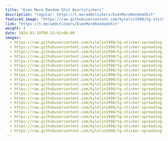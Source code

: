 ```yaml
---
title: "Even More Random Shit @sortstickers"
description: "regular: https://t.me/addstickers/EvenMoreRandomShit"
featured_image: "https://raw.githubusercontent.com/kylelin1998/tg-sticker-spreading-worldwide-images/main/img/d0b7ccc8-c770-428a-8497-ee3d27c039c7.jpg"
link: "https://t.me/addstickers/EvenMoreRandomShit"
weight: 3
date: 2024-01-19T08:15:01+08:00
images:
  - https://raw.githubusercontent.com/kylelin1998/tg-sticker-spreading-worldwide-images/main/img/d0b7ccc8-c770-428a-8497-ee3d27c039c7.jpg
  - https://raw.githubusercontent.com/kylelin1998/tg-sticker-spreading-worldwide-images/main/img/468c0314-ea2c-4160-b2bb-29c67ed22a98.jpg
  - https://raw.githubusercontent.com/kylelin1998/tg-sticker-spreading-worldwide-images/main/img/6d3ebae7-51ac-4791-8974-604d2746d3c4.jpg
  - https://raw.githubusercontent.com/kylelin1998/tg-sticker-spreading-worldwide-images/main/img/91abcb9a-ff20-4dc4-bd3f-0b096208aef1.jpg
  - https://raw.githubusercontent.com/kylelin1998/tg-sticker-spreading-worldwide-images/main/img/ea0b0cbb-3b4f-47f2-bab2-3de1b4c63d79.jpg
  - https://raw.githubusercontent.com/kylelin1998/tg-sticker-spreading-worldwide-images/main/img/8449db0c-a11c-44fe-9665-b106ef5dab8b.jpg
  - https://raw.githubusercontent.com/kylelin1998/tg-sticker-spreading-worldwide-images/main/img/93748009-145d-4799-9868-ad1039b1c0b1.jpg
  - https://raw.githubusercontent.com/kylelin1998/tg-sticker-spreading-worldwide-images/main/img/b8eb9eed-9b68-4dfb-afcb-57bfef77787a.jpg
  - https://raw.githubusercontent.com/kylelin1998/tg-sticker-spreading-worldwide-images/main/img/23ceac50-983c-4158-8a81-0c53f54d6edd.jpg
  - https://raw.githubusercontent.com/kylelin1998/tg-sticker-spreading-worldwide-images/main/img/01781474-0194-45fe-92f6-36f6ac6748a2.jpg
  - https://raw.githubusercontent.com/kylelin1998/tg-sticker-spreading-worldwide-images/main/img/ac48ea3a-e7ac-41cb-a300-9bf6e019d45d.jpg
  - https://raw.githubusercontent.com/kylelin1998/tg-sticker-spreading-worldwide-images/main/img/d6dfabe4-ac1e-4286-844d-41dfe933615b.jpg
  - https://raw.githubusercontent.com/kylelin1998/tg-sticker-spreading-worldwide-images/main/img/ecf54189-9f81-4cf8-9184-0405b6fb521b.jpg
  - https://raw.githubusercontent.com/kylelin1998/tg-sticker-spreading-worldwide-images/main/img/828e96f5-b8e4-48ba-8d4d-7658abbbc0cd.jpg
  - https://raw.githubusercontent.com/kylelin1998/tg-sticker-spreading-worldwide-images/main/img/bf415db7-684f-412d-9f91-62988a7fb1a9.jpg
  - https://raw.githubusercontent.com/kylelin1998/tg-sticker-spreading-worldwide-images/main/img/91ab2209-29f2-4c4b-918f-4806cb428376.jpg
  - https://raw.githubusercontent.com/kylelin1998/tg-sticker-spreading-worldwide-images/main/img/062ea953-965d-47c8-a6d4-6a9bccb73c91.jpg
  - https://raw.githubusercontent.com/kylelin1998/tg-sticker-spreading-worldwide-images/main/img/c57300c4-d126-45e2-bb55-54068bddfbbc.jpg
  - https://raw.githubusercontent.com/kylelin1998/tg-sticker-spreading-worldwide-images/main/img/d7a19410-6fd8-4642-82d4-2b505fdb9c96.jpg
  - https://raw.githubusercontent.com/kylelin1998/tg-sticker-spreading-worldwide-images/main/img/e15509a9-3191-4663-bdba-9f8749c5c084.jpg
---
```

